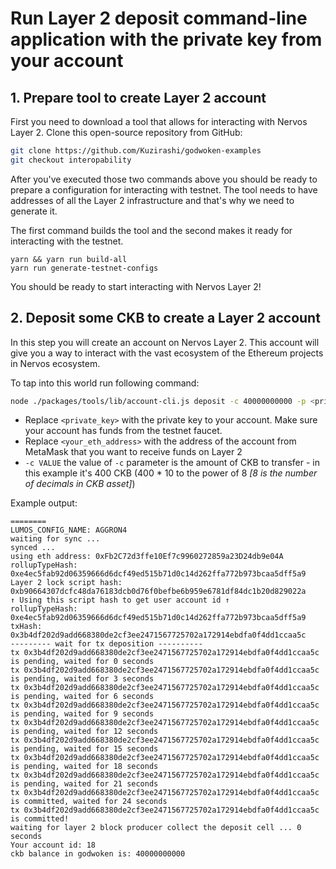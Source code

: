 # Run Layer 2 deposit command-line application with the private key from your account

## 1. Prepare tool to create Layer 2 account

First you need to download a tool that allows for interacting with Nervos Layer 2. Clone this open-source repository from GitHub:

```sh
git clone https://github.com/Kuzirashi/godwoken-examples 
git checkout interopability
```

After you've executed those two commands above you should be ready to prepare a configuration for interacting with testnet. The tool needs to have addresses of all the Layer 2 infrastructure and that's why we need to generate it.

The first command builds the tool and the second makes it ready for interacting with the testnet.

```
yarn && yarn run build-all
yarn run generate-testnet-configs
```

You should be ready to start interacting with Nervos Layer 2!

## 2. Deposit some CKB to create a Layer 2 account

In this step you will create an account on Nervos Layer 2. This account will give you a way to interact with the vast ecosystem of the Ethereum projects in Nervos ecosystem.

To tap into this world run following command:

```sh
node ./packages/tools/lib/account-cli.js deposit -c 40000000000 -p <private_key> -l <your_eth_address>
```

- Replace `<private_key>` with the private key to your account. Make sure your account has funds from the testnet faucet.
- Replace `<your_eth_address>` with the address of the account from MetaMask that you want to receive funds on Layer 2
- `-c VALUE` the value of `-c` parameter is the amount of CKB to transfer - in this example it's 400 CKB (400 * 10 to the power of 8 *[8 is the number of decimals in CKB asset]*)

Example output:
```
========
LUMOS_CONFIG_NAME: AGGRON4
waiting for sync ...
synced ...
using eth address: 0xFb2C72d3ffe10Ef7c9960272859a23D24db9e04A
rollupTypeHash: 0xe4ec5fab92d06359666d6dcf49ed515b71d0c14d262ffa772b973bcaa5dff5a9
Layer 2 lock script hash: 0xb90664307dcfc48da76183dcb0d76f0befbe6b959e6781df84dc1b20d829022a
↑ Using this script hash to get user account id ↑
rollupTypeHash: 0xe4ec5fab92d06359666d6dcf49ed515b71d0c14d262ffa772b973bcaa5dff5a9
txHash: 0x3b4df202d9add668380de2cf3ee2471567725702a172914ebdfa0f4dd1ccaa5c
--------- wait for tx deposition ----------
tx 0x3b4df202d9add668380de2cf3ee2471567725702a172914ebdfa0f4dd1ccaa5c is pending, waited for 0 seconds
tx 0x3b4df202d9add668380de2cf3ee2471567725702a172914ebdfa0f4dd1ccaa5c is pending, waited for 3 seconds
tx 0x3b4df202d9add668380de2cf3ee2471567725702a172914ebdfa0f4dd1ccaa5c is pending, waited for 6 seconds
tx 0x3b4df202d9add668380de2cf3ee2471567725702a172914ebdfa0f4dd1ccaa5c is pending, waited for 9 seconds
tx 0x3b4df202d9add668380de2cf3ee2471567725702a172914ebdfa0f4dd1ccaa5c is pending, waited for 12 seconds
tx 0x3b4df202d9add668380de2cf3ee2471567725702a172914ebdfa0f4dd1ccaa5c is pending, waited for 15 seconds
tx 0x3b4df202d9add668380de2cf3ee2471567725702a172914ebdfa0f4dd1ccaa5c is pending, waited for 18 seconds
tx 0x3b4df202d9add668380de2cf3ee2471567725702a172914ebdfa0f4dd1ccaa5c is pending, waited for 21 seconds
tx 0x3b4df202d9add668380de2cf3ee2471567725702a172914ebdfa0f4dd1ccaa5c is committed, waited for 24 seconds
tx 0x3b4df202d9add668380de2cf3ee2471567725702a172914ebdfa0f4dd1ccaa5c is committed!
waiting for layer 2 block producer collect the deposit cell ... 0 seconds
Your account id: 18
ckb balance in godwoken is: 40000000000
```

